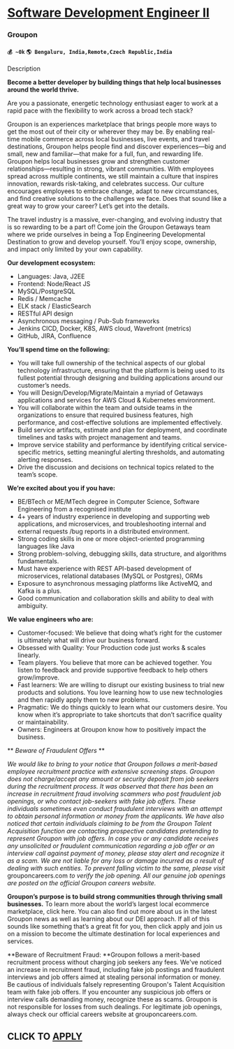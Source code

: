 # [Software Development Engineer II](https://www.remotewlb.com/apply/software-development-engineer-ii-79439)  
### Groupon  
#### `💰 ~0k` `🌎 Bengaluru, India,Remote,Czech Republic,India`  

Description

**Become a better developer by building things that help local businesses around the world thrive.**

Are you a passionate, energetic technology enthusiast eager to work at a rapid pace with the flexibility to work across a broad tech stack?

Groupon is an experiences marketplace that brings people more ways to get the most out of their city or wherever they may be. By enabling real-time mobile commerce across local businesses, live events, and travel destinations, Groupon helps people find and discover experiences––big and small, new and familiar––that make for a full, fun, and rewarding life. Groupon helps local businesses grow and strengthen customer relationships––resulting in strong, vibrant communities. With employees spread across multiple continents, we still maintain a culture that inspires innovation, rewards risk-taking, and celebrates success. Our culture encourages employees to embrace change, adapt to new circumstances, and find creative solutions to the challenges we face. Does that sound like a great way to grow your career? Let’s get into the details.

The travel industry is a massive, ever-changing, and evolving industry that is so rewarding to be a part of! Come join the Groupon Getaways team where we pride ourselves in being a Top Engineering Developmental Destination to grow and develop yourself. You’ll enjoy scope, ownership, and impact only limited by your own capability.

 **Our development ecosystem:**

  * Languages: Java, J2EE
  * Frontend: Node/React JS
  * MySQL/PostgreSQL
  * Redis / Memcache
  * ELK stack / ElasticSearch
  * RESTful API design
  * Asynchronous messaging / Pub-Sub frameworks
  * Jenkins CICD, Docker, K8S, AWS cloud, Wavefront (metrics)
  * GitHub, JIRA, Confluence

 **You’ll spend time on the following:**

  * You will take full ownership of the technical aspects of our global technology infrastructure, ensuring that the platform is being used to its fullest potential through designing and building applications around our customer’s needs.
  * You will Design/Develop/Migrate/Maintain a myriad of Getaways applications and services for AWS Cloud & Kubernetes environment.
  * You will collaborate within the team and outside teams in the organizations to ensure that required business features, high performance, and cost-effective solutions are implemented effectively.
  * Build service artifacts, estimate and plan for deployment, and coordinate timelines and tasks with project management and teams.
  * Improve service stability and performance by identifying critical service-specific metrics, setting meaningful alerting thresholds, and automating alerting responses.
  * Drive the discussion and decisions on technical topics related to the team’s scope.

 **We’re excited about you if you have:**

  * BE/BTech or ME/MTech degree in Computer Science, Software Engineering from a recognised institute
  * 4+ years of industry experience in developing and supporting web applications, and microservices, and troubleshooting internal and external requests /bug reports in a distributed environment.
  * Strong coding skills in one or more object-oriented programming languages like Java
  * Strong problem-solving, debugging skills, data structure, and algorithms fundamentals.
  * Must have experience with REST API-based development of microservices, relational databases (MySQL or Postgres), ORMs
  * Exposure to asynchronous messaging platforms like ActiveMQ, and Kafka is a plus.
  * Good communication and collaboration skills and ability to deal with ambiguity.

 **We value engineers who are:**

  * Customer-focused: We believe that doing what’s right for the customer is ultimately what will drive our business forward.
  * Obsessed with Quality: Your Production code just works & scales linearly.
  * Team players. You believe that more can be achieved together. You listen to feedback and provide supportive feedback to help others grow/improve.
  * Fast learners: We are willing to disrupt our existing business to trial new products and solutions. You love learning how to use new technologies and then rapidly apply them to new problems.
  * Pragmatic: We do things quickly to learn what our customers desire. You know when it’s appropriate to take shortcuts that don’t sacrifice quality or maintainability.
  * Owners: Engineers at Groupon know how to positively impact the business.

 ** _Beware of Fraudulent Offers_ **

_We would like to bring to your notice that Groupon follows a merit-based employee recruitment practice with extensive screening steps. Groupon does not charge/accept any amount or security deposit from job seekers during the recruitment process. It was observed that there has been an increase in recruitment fraud involving scammers who post fraudulent job openings, or who contact job-seekers with fake job offers. These individuals sometimes even conduct fraudulent interviews with an attempt to obtain personal information or money from the applicants. We have also noticed that certain individuals claiming to be from the Groupon Talent Acquisition function are contacting prospective candidates pretending to represent Groupon with job offers. In case you or any candidate receives any unsolicited or fraudulent communication regarding a job offer or an interview call against payment of money, please stay alert and recognize it as a scam. We are not liable for any loss or damage incurred as
a result of dealing with such entities. To prevent falling victim to the same, please visit_ grouponcareers.com _to verify the job opening. All our genuine job openings are posted on the official Groupon careers website._

**Groupon’s purpose is to build strong communities through thriving small businesses.** To learn more about the world’s largest local ecommerce marketplace, click here. You can also find out more about us in the latest Groupon news as well as learning about our DEI approach. If all of this sounds like something that’s a great fit for you, then click apply and join us on a mission to become the ultimate destination for local experiences and services.

 **Beware of Recruitment Fraud: **Groupon follows a merit-based recruitment process without charging job seekers any fees. We've noticed an increase in recruitment fraud, including fake job postings and fraudulent interviews and job offers aimed at stealing personal information or money. Be cautious of individuals falsely representing Groupon's Talent Acquisition team with fake job offers. If you encounter any suspicious job offers or interview calls demanding money, recognize these as scams. Groupon is not responsible for losses from such dealings. For legitimate job openings, always check our official careers website at grouponcareers.com.

  
## CLICK TO [APPLY](https://www.remotewlb.com/apply/software-development-engineer-ii-79439)

